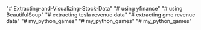 "# Extracting-and-Visualizing-Stock-Data" 
"# using yfinance"
"# using BeautifulSoup"
"# extracting tesla revenue data"
"# extracting gme revenue data"
"# my_python_games" 
"# my_python_games" 
"# my_python_games" 
